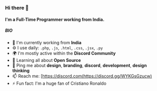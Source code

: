 ### Hi there 👋

#### I'm a Full-Time Programmer working from India.

##### BIO

- 🏢 I'm currently working from **India**
- ⚙️ I use daily: `.php`, `.js`, `.html`, `.css`, `.jsx`, `.py`
- 🌍 I'm mostly active within the **Discord Community**
- 🌱 Learning all about **Open Source**
- 💬 Ping me about **design**, **branding**, **discord**, **development**, **design thinking**
- 📫 Reach me: [https://discord.com(https://discord.gg/WYKGsGzucw)
- ⚡️ Fun fact: I'm a huge fan of Cristiano Ronaldo
